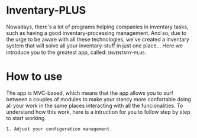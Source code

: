 # Inventary-PLUS
Nowadays, there's a lot of programs helping companies in inventary tasks, such as having a good inventary-processing management. And so, due to the urge to be aware with all these technologies, we've created a inventary system that will solve all your inventary-stuff in just one place... Here we introduce you to the greatest app, called: ɪɴᴠᴇɴᴛᴀʀʏ-ᴘʟᴜꜱ.

# How to use
The app is MVC-based, which means that the app allows you to surf between a couples of modules to make your stancy more confortable doing all your work in the same places interacting with all the funcionalities. To understand how this work, here is a intruction for you to follow step by step to start working.

    1. Adjust your configuration management.
